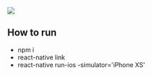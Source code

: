 ![](https://github.com/Liqiankun/DLReactNativeArchitecture/blob/master/switch_navigator.png)
## How to run 
* npm i
* react-native link
* react-native run-ios -simulator='iPhone XS'
